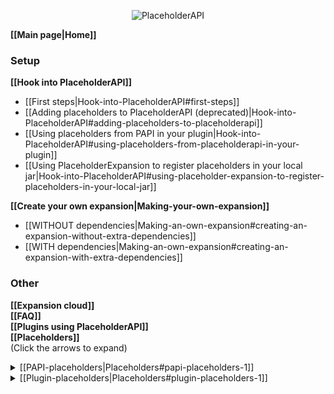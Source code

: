 <p align="center">
  <img src="https://i.imgur.com/8z0Cw70.png" alt="PlaceholderAPI">
</p>

**[[Main page|Home]]**

### Setup
**[[Hook into PlaceholderAPI]]**
- [[First steps|Hook-into-PlaceholderAPI#first-steps]]
- [[Adding placeholders to PlaceholderAPI (deprecated)|Hook-into-PlaceholderAPI#adding-placeholders-to-placeholderapi]]
- [[Using placeholders from PAPI in your plugin|Hook-into-PlaceholderAPI#using-placeholders-from-placeholderapi-in-your-plugin]]
- [[Using PlaceholderExpansion to register placeholders in your local jar|Hook-into-PlaceholderAPI#using-placeholder-expansion-to-register-placeholders-in-your-local-jar]]

**[[Create your own expansion|Making-your-own-expansion]]**
- [[WITHOUT dependencies|Making-an-own-expansion#creating-an-expansion-without-extra-dependencies]]
- [[WITH dependencies|Making-an-own-expansion#creating-an-expansion-with-extra-dependencies]]

### Other
**[[Expansion cloud]]**  
**[[FAQ]]**  
**[[Plugins using PlaceholderAPI]]**  
**[[Placeholders]]**  
(Click the arrows to expand)
<details>
  <summary> [[PAPI-placeholders|Placeholders#papi-placeholders-1]] </summary>

  - [[BungeeCord|Placeholders#bungeecord]]
  - [[Javascript|Placeholders#javascript]]
  - [[ListPlayers|Placeholders#listplayer]]
  - [[Math|Placeholders#math]]
  - [[MVdW placeholders|Placeholders#mvdw-placeholders]]
  - [[OtherPlayer|Placeholders#otherplayer]]
  - [[Pinger|Placeholders#pinger]]
  - [[Player|Placeholders#player]]
  - [[Plugin|Placeholders#plugin]]
  - [[RedisBungee|Placeholders#redisbungee]]
  - [[ScoreboardObjectives|Placeholders#scoreboardobjectives]]
  - [[Server|Placeholders#server]]
  - [[Sound|Placeholders#sound]]
  - [[Statistic|Placeholders#statistic]]
  - [[TrueFalse|Placeholders#truefalse]]
</details>
<details>
  <summary> [[Plugin-placeholders|Placeholders#plugin-placeholders-1]] </summary>

  - [[A|Placeholders#a]]
  - [[B|Placeholders#b]]
  - [[C|Placeholders#c]]
  - [[D|Placeholders#d]]
  - [[E|Placeholders#e]]
  - [[F|Placeholders#f]]
  - [[G|Placeholders#g]]
  - [[H|Placeholders#h]]
  - [[I|Placeholders#i]]
  - [[J|Placeholders#j]]
  - [[K|Placeholders#k]]
  - [[L|Placeholders#l]]
  - [[M|Placeholders#m]]
  - [[N|Placeholders#n]]
  - [[O|Placeholders#o]]
  - [[P|Placeholders#p]]
  - [[Q|Placeholders#q]]
  - [[R|Placeholders#r]]
  - [[S|Placeholders#s]]
  - [[T|Placeholders#t]]
  - [[U|Placeholders#u]]
  - [[V|Placeholders#v]]
  - [[W|Placeholders#w]]
</details>